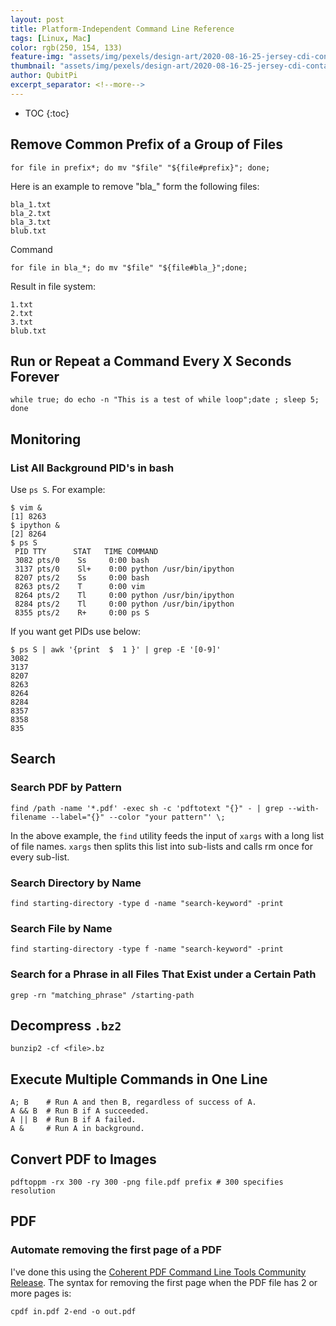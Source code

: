 ```yaml
---
layout: post
title: Platform-Independent Command Line Reference
tags: [Linux, Mac]
color: rgb(250, 154, 133)
feature-img: "assets/img/pexels/design-art/2020-08-16-25-jersey-cdi-container-agnostic-support/cover.png"
thumbnail: "assets/img/pexels/design-art/2020-08-16-25-jersey-cdi-container-agnostic-support/cover.png"
author: QubitPi
excerpt_separator: <!--more-->
---
```


<!--more-->

* TOC
{:toc}

## Remove Common Prefix of a Group of Files

    for file in prefix*; do mv "$file" "${file#prefix}"; done;
    
Here is an example to remove "bla_" form the following files:

    bla_1.txt
    bla_2.txt
    bla_3.txt
    blub.txt
    
Command

    for file in bla_*; do mv "$file" "${file#bla_}";done;
    
Result in file system:

    1.txt
    2.txt
    3.txt
    blub.txt

## Run or Repeat a Command Every X Seconds Forever

    while true; do echo -n "This is a test of while loop";date ; sleep 5; done

## Monitoring

### List All Background PID's in bash

Use `ps S`. For example:

```
$ vim &
[1] 8263
$ ipython &
[2] 8264
$ ps S
 PID TTY      STAT   TIME COMMAND
 3082 pts/0    Ss     0:00 bash
 3137 pts/0    Sl+    0:00 python /usr/bin/ipython
 8207 pts/2    Ss     0:00 bash
 8263 pts/2    T      0:00 vim
 8264 pts/2    Tl     0:00 python /usr/bin/ipython
 8284 pts/2    Tl     0:00 python /usr/bin/ipython
 8355 pts/2    R+     0:00 ps S
```

If you want get PIDs use below:

```
$ ps S | awk '{print  $  1 }' | grep -E '[0-9]'
3082
3137
8207
8263
8264
8284
8357
8358
835
```

## Search

### Search PDF by Pattern

    find /path -name '*.pdf' -exec sh -c 'pdftotext "{}" - | grep --with-filename --label="{}" --color "your pattern"' \;
    
In the above example, the `find` utility feeds the input of `xargs` with a long list of file names. `xargs` then splits
this list into sub-lists and calls rm once for every sub-list.

### Search Directory by Name

    find starting-directory -type d -name "search-keyword" -print
    
### Search File by Name

    find starting-directory -type f -name "search-keyword" -print

### Search for a Phrase in all Files That Exist under a Certain Path

    grep -rn "matching_phrase" /starting-path
    
## Decompress `.bz2`

    bunzip2 -cf <file>.bz
    
## Execute Multiple Commands in One Line

    A; B    # Run A and then B, regardless of success of A.
    A && B  # Run B if A succeeded.
    A || B  # Run B if A failed.
    A &     # Run A in background.
    
## Convert PDF to Images

    pdftoppm -rx 300 -ry 300 -png file.pdf prefix # 300 specifies resolution

## PDF

### Automate removing the first page of a PDF

I've done this using the [Coherent PDF Command Line Tools Community Release](http://community.coherentpdf.com/). The
syntax for removing the first page when the PDF file has 2 or more pages is:

    cpdf in.pdf 2-end -o out.pdf
